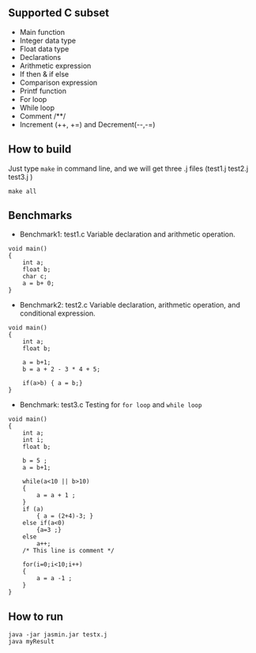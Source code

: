 ## Supported C subset

- Main function
- Integer data type
- Float data type
- Declarations
- Arithmetic expression
- If then & if else
- Comparison expression
- Printf function
- For loop
- While loop
- Comment /**/
- Increment (++, +=) and Decrement(--,-=)

## How to build

Just type `make` in command line, and we will get three .j files (test1.j  test2.j  test3.j )

```
make all
```

## Benchmarks

- Benchmark1: test1.c
  Variable declaration and arithmetic operation.

```
void main()
{
	int a;
	float b;
	char c;
	a = b+ 0;
}
```

- Benchmark2: test2.c
  Variable declaration, arithmetic operation, and conditional expression.

```
void main()
{
	int a;
	float b;

	a = b+1;
	b = a + 2 - 3 * 4 + 5;

	if(a>b) { a = b;}
}
```

- Benchmark: test3.c
  Testing for `for loop` and `while loop`

```
void main()
{
	int a;
	int i;
	float b;

	b = 5 ;
	a = b+1;

	while(a<10 || b>10)
	{
		a = a + 1 ;
	}
	if (a) 
		{ a = (2+4)-3; }
	else if(a<0)
		{a=3 ;}
	else
		a++;
	/* This line is comment */

	for(i=0;i<10;i++)
	{
		a = a -1 ;
	}
}

```

## How to run

```
java -jar jasmin.jar testx.j
java myResult
```
